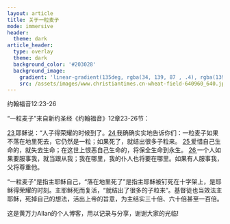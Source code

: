 ```yaml
---
layout: article
title: 关于一粒麦子
mode: immersive
header:
  theme: dark
article_header:
  type: overlay
  theme: dark
  background_color: '#203028'
  background_image:
    gradient: 'linear-gradient(135deg, rgba(34, 139, 87 , .4), rgba(139, 34, 139, .4))'
    src: /assets/images/www.christiantimes.cn-wheat-field-640960_640.jpg
---
```


约翰福音12:23-26

“一粒麦子”来自新约圣经《约翰福音》12章23-26节：

[23 ](https://cnbible.com/john/12-23.htm)耶稣说：“人子得荣耀的时候到了。[24 ](https://cnbible.com/john/12-24.htm)我确确实实地告诉你们：一粒麦子如果不落在地里死去，它仍然是一粒；如果死了，就结出很多子粒来。 [25 ](https://cnbible.com/john/12-25.htm)爱惜自己生命的，就失去生命；在这世上恨恶自己生命的，将保全生命到永生。 [26 ](https://cnbible.com/john/12-26.htm)一个人如果要服事我，就当跟从我；我在哪里，我的仆人也将要在哪里。如果有人服事我，父将尊重他。

“一粒麦子”是指主耶稣自己，“落在地里死了”是指主耶稣被钉死在十字架上，是耶稣得荣耀的时刻。主耶稣死而复活，“就结出了很多的子粒来”。基督徒也当效法主耶稣，死掉自己的想法，活出上帝的旨意，为主结实三十倍、六十倍甚至一百倍。

这是黄万力Allan的个人博客，用以记录与分享，谢谢大家的光临!


